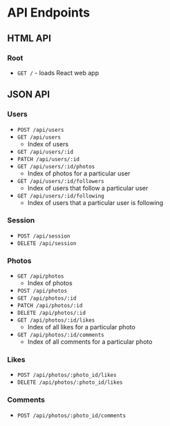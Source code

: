 # API Endpoints

## HTML API

### Root

- `GET /` - loads React web app

## JSON API

### Users

- `POST /api/users`
- `GET /api/users`
  - Index of users
- `GET /api/users/:id`
- `PATCH /api/users/:id`
- `GET /api/users/:id/photos`
  - Index of photos for a particular user
- `GET /api/users/:id/followers`
  - Index of users that follow a particular user
- `GET /api/users/:id/following`
  - Index of users that a particular user is following

### Session

- `POST /api/session`
- `DELETE /api/session`

### Photos
- `GET /api/photos`
  - Index of photos
- `POST /api/photos`
- `GET /api/photos/:id`
- `PATCH /api/photos/:id`
- `DELETE /api/photos/:id`
- `GET /api/photos/:id/likes`
  - Index of all likes for a particular photo
- `GET /api/photos/:id/comments`
  - Index of all comments for a particular photo

### Likes
- `POST /api/photos/:photo_id/likes`
- `DELETE /api/photos/:photo_id/likes`

### Comments
- `POST /api/photos/:photo_id/comments`
